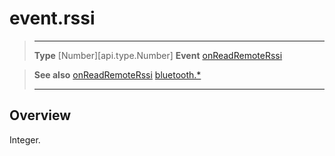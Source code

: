 # event.rssi

> --------------------- ------------------------------------------------------------------------------------------
> __Type__              [Number][api.type.Number]
> __Event__             [onReadRemoteRssi](/plugin/bluetooth/type/Gatt/event/onReadRemoteRssi/index.md)


> __See also__          [onReadRemoteRssi](/plugin/bluetooth/type/Gatt/event/onReadRemoteRssi/index.md)
>						[bluetooth.*](/plugin/bluetooth.md)
> --------------------- ------------------------------------------------------------------------------------------

## Overview

Integer.